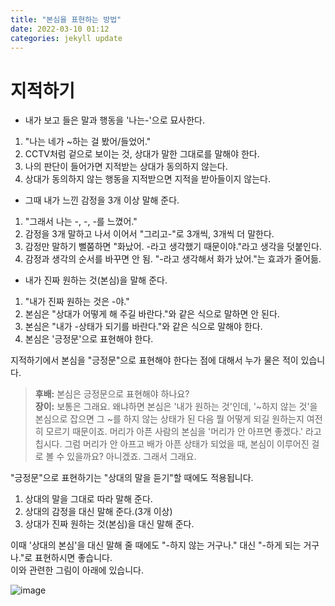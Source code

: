 ```yaml
---
title: "본심을 표현하는 방법"
date: 2022-03-10 01:12
categories: jekyll update
---
```


# 지적하기
* 내가 보고 들은 말과 행동을 '나는-'으로 묘사한다.
1. "나는 네가 ~하는 걸 봤어/들었어."
1. CCTV처럼 겉으로 보이는 것, 상대가 말한 그대로를 말해야 한다. 
1. 나의 판단이 들어가면 지적받는 상대가 동의하지 않는다.
1. 상대가 동의하지 않는 행동을 지적받으면 지적을 받아들이지 않는다.
* 그때 내가 느낀 감정을 3개 이상 말해 준다.
1. "그래서 나는 -, -, -를 느꼈어."
1. 감정을 3개 말하고 나서 이어서 "그리고-"로 3개씩, 3개씩 더 말한다.
1. 감정만 말하기 뻘쭘하면 "화났어. -라고 생각했기 때문이야."라고 생각을 덧붙인다.
1. 감정과 생각의 순서를 바꾸면 안 됨. "-라고 생각해서 화가 났어."는 효과가 줄어듦.
* 내가 진짜 원하는 것(본심)을 말해 준다.
1. "내가 진짜 원하는 것은 -야."
1. 본심은 "상대가 어떻게 해 주길 바란다."와 같은 식으로 말하면 안 된다.
1. 본심은 "내가 -상태가 되기를 바란다."와 같은 식으로 말해야 한다.
1. 본심은 '긍정문'으로 표현해야 한다.

지적하기에서 본심을 "긍정문"으로 표현해야 한다는 점에 대해서 누가 물은 적이 있습니다. 

>**후배:** 본심은 긍정문으로 표현해야 하나요?   
>**장이:** 보통은 그래요. 왜냐하면 본심은 '내가 원하는 것'인데, '~하지 않는 것'을 본심으로 잡으면 그 ~를 하지 않는 상태가 된 다음 뭘 어떻게 되길 원하는지 여전히 모르기 때문이죠. 머리가 아픈 사람의 본심을 '머리가 안 아프면 좋겠다.' 라고 칩시다. 그럼 머리가 안 아프고 배가 아픈 상태가 되었을 때, 본심이 이루어진 걸로 볼 수 있을까요? 아니겠죠. 그래서 그래요.

"긍정문"으로 표현하기는 "상대의 말을 듣기"할 때에도 적용됩니다.
1. 상대의 말을 그대로 따라 말해 준다.
2. 상대의 감정을 대신 말해 준다.(3개 이상)
3. 상대가 진짜 원하는 것(본심)을 대신 말해 준다.

이때 '상대의 본심'을 대신 말해 줄 때에도 "-하지 않는 거구나." 대신 "-하게 되는 거구나."로 표현하시면 좋습니다.  
이와 관련한 그림이 아래에 있습니다.
	
![image](http://zipnumsa.github.io/media/bonsim.png)
